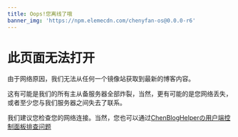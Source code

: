 ```yaml
---
title: Oops!您离线了哦
banner_img: 'https://npm.elemecdn.com/chenyfan-os@0.0.0-r6'
---
```


# 此页面无法打开

由于网络原因，我们无法从任何一个镜像站获取到最新的博客内容。

这有可能是我们的所有主从备服务器全部炸裂，当然，更有可能的是您网络丢失，或者至少您与我们服务器之间失去了联系。

我们建议您检查您的网络连接。当然，您也可以通过[ChenBlogHelperの用户端控制面板排查问题](/blog-cgi)